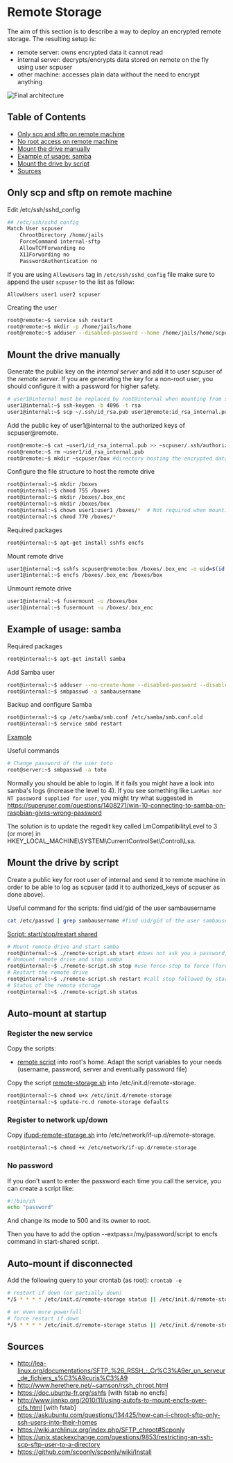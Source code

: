 # Remote Storage

The aim of this section is to describe a way to deploy an encrypted remote storage. The resulting setup is:
- remote server: owns encrypted data it cannot read
- internal server: decrypts/encrypts data stored on remote on the fly using user scpuser
- other machine: accesses plain data without the need to encrypt anything

![Final architecture](https://raw.githubusercontent.com/dubzzz/gnu-linux-tips/master/remote-storage/remote-storage.png "Final architecture")

## Table of Contents

- [Only scp and sftp on remote machine](#only-scp-and-sftp-on-remote-machine)
- [No root access on remote machine](#no-root-access-on-remote-machine)
- [Mount the drive manually](#mount-the-drive-manually)
- [Example of usage: samba](#example-of-usage-samba)
- [Mount the drive by script](#mount-the-drive-by-script)
- [Sources](#sources)

## Only scp and sftp on remote machine

Edit /etc/ssh/sshd_config
```bash
## /etc/ssh/sshd_config
Match User scpuser
    ChrootDirectory /home/jails
    ForceCommand internal-sftp
    AllowTCPForwarding no
    X11Forwarding no
    PasswordAuthentication no
```

If you are using ```AllowUsers``` tag in ```/etc/ssh/sshd_config``` file make sure to append the user ```scpuser``` to the list as follow:
```
AllowUsers user1 user2 scpuser
```

Creating the user
```bash
root@remote:~$ service ssh restart
root@remote:~$ mkdir -p /home/jails/home
root@remote:~$ adduser --disabled-password --home /home/jails/home/scpuser --shell /bin/false scpuser
```

## Mount the drive manually

Generate the public key on the _internal server_ and add it to user scpuser of the _remote server_.
If you are generating the key for a non-root user, you should configure it with a password for higher safety.
```bash
# user1@internal must be replaced by root@internal when mounting from script (see below)
user1@internal:~$ ssh-keygen -b 4096 -t rsa
user1@internal:~$ scp ~/.ssh/id_rsa.pub user1@remote:id_rsa_internal.pub
```

Add the public key of user1@internal to the authorized keys of scpuser@remote.
```bash
root@remote:~$ cat ~user1/id_rsa_internal.pub >> ~scpuser/.ssh/authorized_keys
root@remote:~$ rm ~user1/id_rsa_internal.pub
root@remote:~$ mkdir ~scpuser/box #directory hosting the encrypted data
```

Configure the file structure to host the remote drive
```bash
root@internal:~$ mkdir /boxes
root@internal:~$ chmod 755 /boxes
root@internal:~$ mkdir /boxes/.box_enc
root@internal:~$ mkdir /boxes/box
root@internal:~$ chown user1:user1 /boxes/*  # Not required when mounting from script (see below)
root@internal:~$ chmod 770 /boxes/*
```

Required packages
```bash
root@internal:~$ apt-get install sshfs encfs
```

Mount remote drive
```bash
user1@internal:~$ sshfs scpuser@remote:box /boxes/.box_enc -o uid=$(id -u) -o gid=$(id -g)
user1@internal:~$ encfs /boxes/.box_enc /boxes/box
```

Unmount remote drive
```bash
user1@internal:~$ fusermount -u /boxes/box
user1@internal:~$ fusermount -u /boxes/.box_enc
```

## Example of usage: samba

Required packages
```bash
root@internal:~$ apt-get install samba
```

Add Samba user
```bash
root@internal:~$ adduser --no-create-home --disabled-password --disabled-login sambausername
root@internal:~$ smbpasswd -a sambausername
```

Backup and configure Samba
```bash
root@internal:~$ cp /etc/samba/smb.conf /etc/samba/smb.conf.old
root@internal:~$ service smbd restart
```
[Example](https://raw.githubusercontent.com/dubzzz/gnu-linux-tips/master/remote-storage/smb.conf)

Useful commands
```bash
# Change password of the user toto
root@server:~$ smbpasswd -a toto
```

Normally you should be able to login. If it fails you might have a look into samba's logs (increase the level to 4).
If you see something like `LanMan nor NT password supplied for user`, you might try what suggested in https://superuser.com/questions/1408271/win-10-connecting-to-samba-on-raspbian-gives-wrong-password

The solution is to update the regedit key called LmCompatibilityLevel to 3 (or more) in HKEY_LOCAL_MACHINE\SYSTEM\CurrentControlSet\Control\Lsa.

## Mount the drive by script

Create a public key for root user of internal and send it to remote machine in order to be able to log as scpuser (add it to authorized_keys of scpuser as done above).

Useful command for the scripts: find uid/gid of the user sambausername
```bash
cat /etc/passwd | grep sambausername #find uid/gid of the user sambausername
```

[Script: start/stop/restart shared](https://raw.githubusercontent.com/dubzzz/gnu-linux-tips/master/remote-storage/remote-script.sh)
```bash
# Mount remote drive and start samba
root@internal:~$ ./remote-script.sh start #does not ask you a password, use force-start to force the start when partially started (force-start, starts missing parts only -- start fails if something has already been started before)
# Unmount remote drive and stop samba
root@internal:~$ ./remote-script.sh stop #use force-stop to force (force might be dangerous as it force the unmount)
# Restart the remote drive
root@internal:~$ ./remote-script.sh restart #call stop followed by start, use force-restart to force
# Status of the remote storage
root@internal:~$ ./remote-script.sh status
```

## Auto-mount at startup

### Register the new service

Copy the scripts:
- [remote script](https://raw.githubusercontent.com/dubzzz/gnu-linux-tips/master/remote-storage/remote-script.sh)
into root's home. Adapt the script variables to your needs (username, password, server and eventually password file)

Copy the script [remote-storage.sh](https://raw.githubusercontent.com/dubzzz/gnu-linux-tips/master/remote-storage/remote-storage.sh) into /etc/init.d/remote-storage.

```bash
root@internal:~$ chmod u+x /etc/init.d/remote-storage
root@internal:~$ update-rc.d remote-storage defaults
```

### Register to network up/down

Copy [ifupd-remote-storage.sh](https://raw.githubusercontent.com/dubzzz/gnu-linux-tips/master/remote-storage/ifupd-remote-storage.sh) into /etc/network/if-up.d/remote-storage.

```bash
root@internal:~$ chmod +x /etc/network/if-up.d/remote-storage
```

### No password

If you don't want to enter the password each time you call the service, you can create a script like:
```bash
#!/bin/sh
echo "password"
```

And change its mode to 500 and its owner to root.

Then you have to add the option --extpass=/my/password/script to encfs command in start-shared script.

## Auto-mount if disconnected

Add the following query to your crontab (as root): `crontab -e`
```bash
# restart if down (or partially down)
*/5 * * * * /etc/init.d/remote-storage status || /etc/init.d/remote-storage force-start

# or even more powerfull
# force restart if down
*/5 * * * * /etc/init.d/remote-storage status || /etc/init.d/remote-storage force-start || /etc/init.d/remote-storage restart || /etc/init.d/remote-storage force-restart
```

## Sources
- http://lea-linux.org/documentations/SFTP_%26_RSSH_:_Cr%C3%A9er_un_serveur_de_fichiers_s%C3%A9curis%C3%A9
- http://www.herethere.net/~samson/rssh_chroot.html
- https://doc.ubuntu-fr.org/sshfs [with fstab no encfs]
- http://www.jinnko.org/2010/11/using-autofs-to-mount-encfs-over-cifs.html [with fstab]
- https://askubuntu.com/questions/134425/how-can-i-chroot-sftp-only-ssh-users-into-their-homes
- https://wiki.archlinux.org/index.php/SFTP_chroot#Scponly
- https://unix.stackexchange.com/questions/9853/restricting-an-ssh-scp-sftp-user-to-a-directory
- https://github.com/scponly/scponly/wiki/Install

